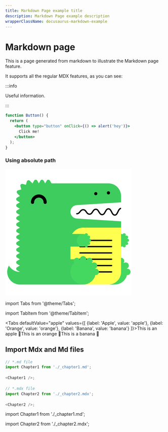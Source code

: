 ```yaml
---
title: Markdown Page example title
description: Markdown Page example description
wrapperClassName: docusaurus-markdown-example
---
```


# Markdown page

This is a page generated from markdown to illustrate the Markdown page feature.

It supports all the regular MDX features, as you can see:

:::info

Useful information.

:::

```jsx live
function Button() {
  return (
    <button type="button" onClick={() => alert('hey')}>
      Click me!
    </button>
  );
}
```

### Using absolute path

![](/img/logo.svg)

import Tabs from '@theme/Tabs';

import TabItem from '@theme/TabItem';

<Tabs defaultValue="apple" values={[ {label: 'Apple', value: 'apple'}, {label: 'Orange', value: 'orange'}, {label: 'Banana', value: 'banana'} ]}><TabItem value="apple">This is an apple 🍎</TabItem><TabItem value="orange">This is an orange 🍊</TabItem><TabItem value="banana">This is a banana 🍌</TabItem></Tabs>

## Import Mdx and Md files

```js
// *.md file
import Chapter1 from './_chapter1.md';

<Chapter1 />;

// *.mdx file
import Chapter2 from './_chapter2.mdx';

<Chapter2 />;
```

import Chapter1 from './\_chapter1.md';

<Chapter1/>

import Chapter2 from './\_chapter2.mdx';

<Chapter2/>